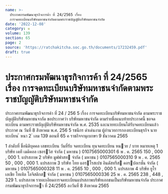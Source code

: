 ```yaml
---
name: >-
  ประกาศกรมพัฒนาธุรกิจการค้า ที่ 24/2565 เรื่อง
  การจดทะเบียนบริษัทมหาชนจำกัดตามพระราชบัญญัติบริษัทมหาชนจำกัด
date: '2022-12-08'
category: ค
volume: 139
section: 65
page: 2
source: 'https://ratchakitcha.soc.go.th/documents/17232459.pdf'
draft: true
---
```


# ประกาศกรมพัฒนาธุรกิจการค้า ที่ 24/2565 เรื่อง การจดทะเบียนบริษัทมหาชนจำกัดตามพระราชบัญญัติบริษัทมหาชนจำกัด

ประกาศกรมพัฒนาธุรกิจการค้า ที่ 24 / 256 5 เรื่อง การจดทะเบียนบริษัทมหาชนจำกัด ตามพระราชบัญญัติบริษัทมหาชนจากัด ขอประกาศว่า บริษัทมหาชนจำกัด ตามรำยชื่อแนบท้ายประกาศนี้ ขอจดทะเบียน ตามพระราชบัญญัติบริษัทมหาชนจำกัด พ.ศ. 2535 และนายทะเบียนได้รับจดทะเบียนแล้ว ประกาศ ณ วันที่ 8 สิงหาคม พ.ศ. 256 5 รชนีกร ดำเด่นงาม ผู้อำนวยการกองทะเบียนธุรกิจ นายทะเบียน ้ หนา 2 ่ เลม 139 ตอนที่ 65 ค ราชกิจจานุเบกษา 9 ธันวาคม 2565

1 ลําดับที่ ชื่อนิติบุคคล เลขทะเบียน วันที่รับ จดทะเบียน ทุนจดทะเบียน หนวย / บาท หมายเหตุ 1 บริษัท เคที เมดิคอล เซอรวิส จํากัด ( มหาชน ) 0107565000301 6 พ . ค. 2565 150 , 000 , 000 1. แปรสภาพ 2 บริษัท มูฟฟาสท จํากัด ( มหาชน ) 0107565000310 9 พ . ค. 2565 50 , 000 , 000 1. แปรสภาพ 3 บริษัท ไทย แอรโรสเปซ อินดัสทรีส คอรปอเรชั่น จํากัด ( มหาชน ) 0107565000328 11 พ . ค. 2565 10 , 000 , 000 1. แปรสภาพ 4 บริษัท ยูโรเอเชีย โทเทิล โลจิสติกส จํากัด ( มหาชน ) 0107565000336 25 พ . ค. 2565 238 , 448 , 329 1. แปรสภาพ รายละเอียดการจดทะเบียนแปรสภาพบริษัทเอกชนเป็นบริษัทมหาชนจํากัด ประกาศกรมพัฒนาธุรกิจการคา ที่ 24/2565 ลงวันที่ 8 สิงหาคม 2565
